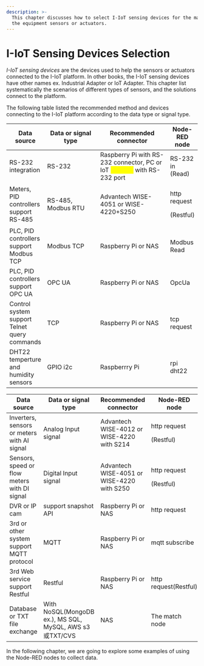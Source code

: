 ```yaml
---
description: >-
  This chapter discusses how to select I-IoT sensing devices for the machine or
  the equipment sensors or actuators.
---
```


# I-IoT Sensing Devices Selection

_I-IoT sensing devices_ are the devices used to help the sensors or actuators connected to the I-IoT platform. In other books, the I-IoT sensing devices have other names ex. Industrial Adapter or IoT Adapter. This chapter list systematically the scenarios of different types of sensors, and the solutions connect to the platform.

The following table listed the recommended method and devices connecting to the I-IoT platform according to the data type or signal type.&#x20;

<table><thead><tr><th>Data source</th><th width="177">Data or signal type</th><th width="212">Recommended connector</th><th>Node-RED node</th></tr></thead><tbody><tr><td>RS-232  integration</td><td>RS-232</td><td>Raspberry Pi with RS-232 connector, PC or IoT <mark style="color:yellow;">gatewat</mark> with RS-232 port</td><td>RS-232 in (Read)</td></tr><tr><td>Meters, PID controllers support RS-485</td><td>RS-485,       Modbus RTU</td><td>Advantech WISE-4051 or WISE-4220+S250 </td><td><p>http request</p><p>(Restful)</p></td></tr><tr><td>PLC, PID controllers support Modbus TCP</td><td>Modbus TCP</td><td>Raspberry Pi or NAS</td><td>Modbus Read</td></tr><tr><td>PLC, PID controllers support OPC UA</td><td>OPC UA</td><td>Raspberry Pi or NAS</td><td>OpcUa</td></tr><tr><td>Control system support Telnet query commands</td><td>TCP</td><td>Raspberry Pi or NAS</td><td>tcp request</td></tr><tr><td>DHT22 temperture and humidity sensors</td><td>GPIO i2c</td><td>Raspberrry Pi</td><td>rpi dht22</td></tr></tbody></table>

<table><thead><tr><th width="158">Data source</th><th width="178.20433017591338">Data or signal type</th><th>Recommended connector</th><th>Node-RED node</th></tr></thead><tbody><tr><td>Inverters, sensors or meters with AI signal</td><td>Analog Input signal</td><td>Advantech WISE-4012 or WISE-4220 with S214</td><td><p>http request</p><p>(Restful)</p></td></tr><tr><td>Sensors, speed or flow meters with DI signal</td><td>Digital Input signal</td><td>Advantech WISE-4051 or WISE-4220 with S250</td><td><p>http request</p><p>(Restful)</p></td></tr><tr><td>DVR or         IP cam</td><td>support snapshot API</td><td>Raspberry Pi or NAS</td><td>http request</td></tr><tr><td>3rd or other system support MQTT protocol</td><td>MQTT</td><td>Raspberry Pi or NAS</td><td>mqtt subscribe</td></tr><tr><td>3rd Web service support Restful</td><td>Restful</td><td>Raspberry Pi or NAS</td><td>http request(Restful)</td></tr><tr><td>Database or TXT file exchange</td><td>With NoSQL(MongoDB ex.), MS SQL, MySQL, AWS s3或TXT/CVS</td><td>NAS</td><td>The match node</td></tr></tbody></table>

In the following chapter, we are going to explore some examples of using the Node-RED nodes to collect data.

